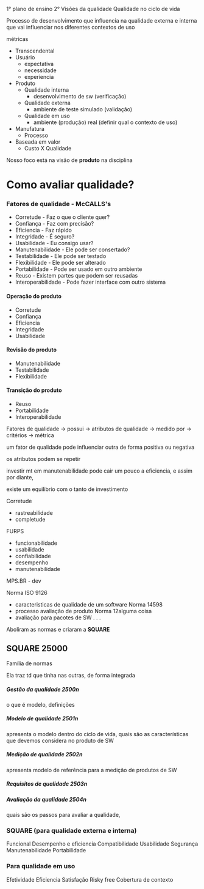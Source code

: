 1° plano de ensino
2° Visões da qualidade
Qualidade no ciclo de vida

Processo de desenvolvimento que influencia na qualidade externa e interna que vai influenciar nos diferentes contextos de uso

métricas


- Transcendental
- Usuário
	- expectativa 
	- necessidade
	- experiencia
- Produto
	- Qualidade interna
		- desenvolvimento de sw (verificação)
	- Qualidade externa
		- ambiente de teste simulado (validação)
	- Qualidade em uso
		- ambiente (produção) real (definir qual o contexto de uso)
- Manufatura 
	- Processo
- Baseada em valor
	- Custo X Qualidade

Nosso foco está na visão de **produto** na disciplina

# Como avaliar qualidade?

### Fatores de qualidade - McCALLS's

- Corretude - Faz o que o cliente quer?
- Confiança - Faz com precisão?
- Eficiencia - Faz rápido
- Integridade - É seguro?
- Usabilidade - Eu consigo usar?
- Manutenabilidade - Ele pode ser consertado?
- Testabilidade - Ele pode ser testado
- Flexibilidade - Ele pode ser alterado
- Portabilidade - Pode ser usado em outro ambiente
- Reuso - Existem partes que podem ser reusadas
- Interoperabilidade - Pode fazer interface com outro sistema

#### Operação do produto
 - Corretude 
 - Confiança 
 - Eficiencia
 - Integridade
 - Usabilidade
#### Revisão do produto 
- Manutenabilidade
- Testabilidade
- Flexibilidade
#### Transição do produto 
- Reuso
- Portabilidade  
- Interoperabilidade

Fatores de qualidade -> possui -> atributos de qualidade -> medido por -> critérios -> métrica

um fator de qualidade pode influenciar outra de forma positiva ou negativa

os atributos podem se repetir

investir mt em manutenabilidade pode cair um pouco a eficiencia, e assim por diante,

existe um equilibrio com o tanto de investimento

Corretude 
- rastreabilidade
- completude


FURPS
- funcionabilidade
- usabilidade
- confiabilidade
- desempenho 
- manutenabilidade

MPS.BR - dev

Norma ISO 9126
- caracteristicas de qualidade de um software
Norma 14598
- processo avaliação de produto
Norma 12alguma coisa 
- avaliação para pacotes de SW
.
.
.


Aboliram as normas e criaram a **SQUARE**

## SQUARE 25000
Família de normas

Ela traz td que tinha nas outras, de forma integrada

##### Gestão da qualidade 2500n
o que é modelo, definições
##### Modelo de qualidade 2501n
apresenta o modelo dentro do ciclo de vida,
quais são as características que devemos considera no produto de SW
##### Medição de qualidade 2502n
apresenta modelo de referência para a medição de produtos de SW
##### Requisitos de qualidade 2503n

##### Avaliação da qualidade 2504n
quais são os passos para avaliar a qualidade,

### SQUARE (para qualidade externa e interna)
Funcional 
Desempenho e eficiencia
Compatibilidade
Usabilidade
Segurança 
Manutenabilidade
Portabilidade

### Para qualidade em uso
Efetividade
Eficiencia
Satisfação 
Risky free
Cobertura de contexto


